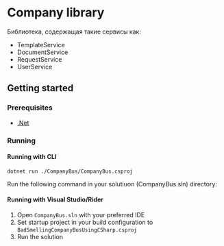 # Company library

Библиотека, содержащая такие сервисы как:

- TemplateService
- DocumentService
- RequestService
- UserService

## Getting started

### Prerequisites

- [.Net](https://dotnet.microsoft.com/download/dotnet/5.0)

### Running

#### Running with CLI

```
dotnet run ./CompanyBus/CompanyBus.csproj
```

Run the following command in your solutiuon (CompanyBus.sln) directory:

#### Running with Visual Studio/Rider

1. Open `CompanyBus.sln` with your preferred IDE
2. Set startup project in your build configuration to `BadSmellingCompanyBusUsingCSharp.csproj`
3. Run the solution
